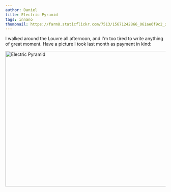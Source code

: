 ```yaml
---
author: Daniel
title: Electric Pyramid
tags: innano
thumbnail: https://farm8.staticflickr.com/7513/15671242866_061ae6f9c2_z.jpg
---
```


I walked around the Louvre all afternoon, and I'm too tired to write anything of great moment. Have a picture I took last month as payment in kind:

<a href="https://www.flickr.com/photos/evocateur/15671242866" title="Electric Pyramid by Daniel Stockman, on Flickr"><img src="https://farm8.staticflickr.com/7513/15671242866_061ae6f9c2_z.jpg" width="640" height="427" alt="Electric Pyramid"></a>
